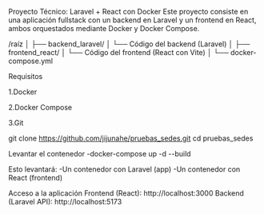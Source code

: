Proyecto Técnico: Laravel + React con Docker
Este proyecto consiste en una aplicación fullstack con un backend en Laravel y un frontend en React, ambos orquestados mediante Docker y Docker Compose.


/raíz
│
├── backend_laravel/
│   └── Código del backend (Laravel)
│
├── frontend_react/
│   └── Código del frontend (React con Vite)
│
└── docker-compose.yml


Requisitos

1.Docker

2.Docker Compose

3.Git


git clone https://github.com/jijunahe/pruebas_sedes.git
cd pruebas_sedes

Levantar el contenedor
-docker-compose up -d --build

Esto levantará:
-Un contenedor con Laravel (app)
-Un contenedor con React (frontend)


Acceso a la aplicación
Frontend (React): http://localhost:3000
Backend (Laravel API): http://localhost:5173
